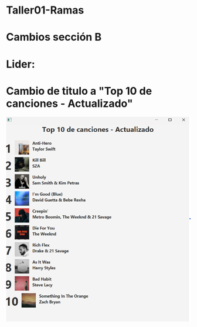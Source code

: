 # Taller01-Ramas
# Cambios sección B
# Lider:
# Cambio de titulo a "Top 10 de canciones - Actualizado"
![Cambio en el titulo](TopMusical/imagCambios/titulo%20actualizado.png)